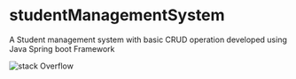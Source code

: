 # studentManagementSystem
A Student management system with basic CRUD operation developed using Java Spring boot Framework

![stack Overflow](https://4.bp.blogspot.com/-TevOgPVC2dE/WnILAnucRVI/AAAAAAAAGU4/Y0eg10SP5f4niLZAKex2EeRDvJkGfP7vgCPcBGAYYCw/s1600/spring-boot.png)
